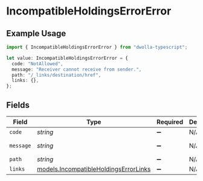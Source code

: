 # IncompatibleHoldingsErrorError

## Example Usage

```typescript
import { IncompatibleHoldingsErrorError } from "dwolla-typescript";

let value: IncompatibleHoldingsErrorError = {
  code: "NotAllowed",
  message: "Receiver cannot receive from sender.",
  path: "/_links/destination/href",
  links: {},
};
```

## Fields

| Field                                                                                | Type                                                                                 | Required                                                                             | Description                                                                          | Example                                                                              |
| ------------------------------------------------------------------------------------ | ------------------------------------------------------------------------------------ | ------------------------------------------------------------------------------------ | ------------------------------------------------------------------------------------ | ------------------------------------------------------------------------------------ |
| `code`                                                                               | *string*                                                                             | :heavy_minus_sign:                                                                   | N/A                                                                                  | NotAllowed                                                                           |
| `message`                                                                            | *string*                                                                             | :heavy_minus_sign:                                                                   | N/A                                                                                  | Receiver cannot receive from sender.                                                 |
| `path`                                                                               | *string*                                                                             | :heavy_minus_sign:                                                                   | N/A                                                                                  | /_links/destination/href                                                             |
| `links`                                                                              | [models.IncompatibleHoldingsErrorLinks](../models/incompatibleholdingserrorlinks.md) | :heavy_minus_sign:                                                                   | N/A                                                                                  | {}                                                                                   |